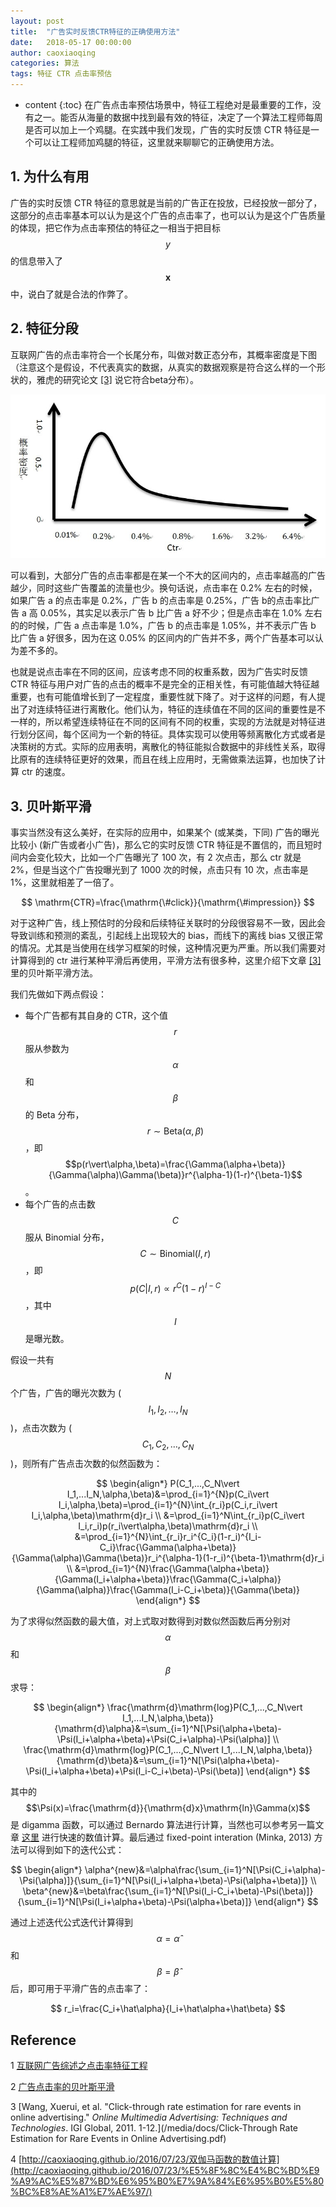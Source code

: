 ```yaml
---
layout: post
title:  "广告实时反馈CTR特征的正确使用方法"
date:   2018-05-17 00:00:00
author: caoxiaoqing
categories: 算法
tags: 特征 CTR 点击率预估 
---
```


* content
{:toc}
在广告点击率预估场景中，特征工程绝对是最重要的工作，没有之一。能否从海量的数据中找到最有效的特征，决定了一个算法工程师每周是否可以加上一个鸡腿。在实践中我们发现，广告的实时反馈 CTR 特征是一个可以让工程师加鸡腿的特征，这里就来聊聊它的正确使用方法。





## 1. 为什么有用

广告的实时反馈 CTR 特征的意思就是当前的广告正在投放，已经投放一部分了，这部分的点击率基本可以认为是这个广告的点击率了，也可以认为是这个广告质量的体现，把它作为点击率预估的特征之一相当于把目标 $$y$$ 的信息带入了 $$\boldsymbol{x}$$ 中，说白了就是合法的作弊了。



## 2. 特征分段

互联网广告的点击率符合一个长尾分布，叫做对数正态分布，其概率密度是下图（注意这个是假设，不代表真实的数据，从真实的数据观察是符合这么样的一个形状的，雅虎的研究论文 [[3]](#Reference) 说它符合beta分布）。

![ctr distribution](/media/pics/2018-05-17-ctr_distribution.png)

可以看到，大部分广告的点击率都是在某一个不大的区间内的，点击率越高的广告越少，同时这些广告覆盖的流量也少。换句话说，点击率在 0.2% 左右的时候，如果广告 a 的点击率是 0.2%，广告 b 的点击率是 0.25%，广告 b的点击率比广告 a 高 0.05%，其实足以表示广告 b 比广告 a 好不少；但是点击率在 1.0% 左右的的时候，广告 a 点击率是 1.0%，广告 b 的点击率是 1.05%，并不表示广告 b 比广告 a 好很多，因为在这 0.05% 的区间内的广告并不多，两个广告基本可以认为差不多的。

也就是说点击率在不同的区间，应该考虑不同的权重系数，因为广告实时反馈 CTR 特征与用户对广告的点击的概率不是完全的正相关性，有可能值越大特征越重要，也有可能值增长到了一定程度，重要性就下降了。对于这样的问题，有人提出了对连续特征进行离散化。他们认为，特征的连续值在不同的区间的重要性是不一样的，所以希望连续特征在不同的区间有不同的权重，实现的方法就是对特征进行划分区间，每个区间为一个新的特征。具体实现可以使用等频离散化方式或者是决策树的方式。实际的应用表明，离散化的特征能拟合数据中的非线性关系，取得比原有的连续特征更好的效果，而且在线上应用时，无需做乘法运算，也加快了计算 ctr 的速度。



## 3. 贝叶斯平滑

事实当然没有这么美好，在实际的应用中，如果某个 (或某类，下同) 广告的曝光比较小 (新广告或者小广告)，那么它的实时反馈 CTR 特征是不置信的，而且短时间内会变化较大，比如一个广告曝光了 100 次，有 2 次点击，那么 ctr 就是 2%，但是当这个广告投曝光到了 1000 次的时候，点击只有 10 次，点击率是 1%，这里就相差了一倍了。

$$
\mathrm{CTR}=\frac{\mathrm{\#click}}{\mathrm{\#impression}}
$$

对于这种广告，线上预估时的分段和后续特征关联时的分段很容易不一致，因此会导致训练和预测的紊乱，引起线上出现较大的 bias，而线下的离线 bias 又很正常的情况。尤其是当使用在线学习框架的时候，这种情况更为严重。所以我们需要对计算得到的 ctr 进行某种平滑后再使用，平滑方法有很多种，这里介绍下文章 [[3]](#Reference) 里的贝叶斯平滑方法。

我们先做如下两点假设：

- 每个广告都有其自身的 CTR，这个值 $$r$$ 服从参数为 $$\alpha$$ 和 $$\beta$$ 的 Beta 分布，$$r\sim\mathrm{Beta}(\alpha,\beta)$$，即 $$p(r\vert\alpha,\beta)=\frac{\Gamma(\alpha+\beta)}{\Gamma(\alpha)\Gamma(\beta)}r^{\alpha-1}(1-r)^{\beta-1}$$。
- 每个广告的点击数 $$C$$ 服从 Binomial 分布，$$C\sim\mathrm{Binomial}(I,r)$$，即 $$p(C\vert I,r)\propto r^{C}(1-r)^{I-C}$$，其中 $$I$$ 是曝光数。

假设一共有 $$N$$ 个广告，广告的曝光次数为 ($$I_1,I_2,…,I_N$$)，点击次数为 ($$C_1,C_2,…,C_N$$)，则所有广告点击次数的似然函数为：

$$
\begin{align*}
P(C_1,...,C_N\vert I_1,...I_N,\alpha,\beta)&=\prod_{i=1}^{N}p(C_i\vert I_i,\alpha,\beta)=\prod_{i=1}^{N}\int_{r_i}p(C_i,r_i\vert I_i,\alpha,\beta)\mathrm{d}r_i   \\
&=\prod_{i=1}^N\int_{r_i}p(C_i\vert I_i,r_i)p(r_i\vert\alpha,\beta)\mathrm{d}r_i \\
&=\prod_{i=1}^{N}\int_{r_i}r_i^{C_i}(1-r_i)^{I_i-C_i}\frac{\Gamma(\alpha+\beta)}{\Gamma(\alpha)\Gamma(\beta)}r_i^{\alpha-1}(1-r_i)^{\beta-1}\mathrm{d}r_i \\
&=\prod_{i=1}^{N}\frac{\Gamma(\alpha+\beta)}{\Gamma(I_i+\alpha+\beta)}\frac{\Gamma(C_i+\alpha)}{\Gamma(\alpha)}\frac{\Gamma(I_i-C_i+\beta)}{\Gamma(\beta)}
\end{align*}
$$

为了求得似然函数的最大值，对上式取对数得到对数似然函数后再分别对 $$\alpha$$ 和 $$\beta$$ 求导：

$$
\begin{align*}
\frac{\mathrm{d}\mathrm{log}P(C_1,...,C_N\vert I_1,...I_N,\alpha,\beta)}{\mathrm{d}\alpha}&=\sum_{i=1}^N[\Psi(\alpha+\beta)-\Psi(I_i+\alpha+\beta)+\Psi(C_i+\alpha)-\Psi(\alpha)] \\
\frac{\mathrm{d}\mathrm{log}P(C_1,...,C_N\vert I_1,...I_N,\alpha,\beta)}{\mathrm{d}\beta}&=\sum_{i=1}^N[\Psi(\alpha+\beta)-\Psi(I_i+\alpha+\beta)+\Psi(I_i-C_i+\beta)-\Psi(\beta)]
\end{align*}
$$

其中的 $$\Psi(x)=\frac{\mathrm{d}}{\mathrm{d}x}\mathrm{ln}\Gamma(x)$$ 是 digamma 函数，可以通过 Bernardo 算法进行计算，当然也可以参考另一篇文章 [这里](http://caoxiaoqing.github.io/2016/07/23/%E5%8F%8C%E4%BC%BD%E9%A9%AC%E5%87%BD%E6%95%B0%E7%9A%84%E6%95%B0%E5%80%BC%E8%AE%A1%E7%AE%97/) 进行快速的数值计算。最后通过 fixed-point interation (Minka, 2013) 方法可以得到如下的迭代公式：

$$
\begin{align*}
\alpha^{new}&=\alpha\frac{\sum_{i=1}^N[\Psi(C_i+\alpha)-\Psi(\alpha)]}{\sum_{i=1}^N[\Psi(I_i+\alpha+\beta)-\Psi(\alpha+\beta)]} \\
\beta^{new}&=\beta\frac{\sum_{i=1}^N[\Psi(I_i-C_i+\beta)-\Psi(\beta)]}{\sum_{i=1}^N[\Psi(I_i+\alpha+\beta)-\Psi(\alpha+\beta)]} 
\end{align*}
$$

通过上述迭代公式迭代计算得到 $$\alpha=\hat\alpha$$ 和 $$\beta=\hat\beta$$ 后，即可用于平滑广告的点击率了：

$$
r_i=\frac{C_i+\hat\alpha}{I_i+\hat\alpha+\hat\beta}
$$

## Reference

1 [互联网广告综述之点击率特征工程](https://blog.csdn.net/mytestmy/article/details/19088827)

2 [广告点击率的贝叶斯平滑](https://blog.csdn.net/mytestmy/article/details/19088519)

3 [Wang, Xuerui, et al. "Click-through rate estimation for rare events in online advertising." *Online Multimedia Advertising: Techniques and Technologies*. IGI Global, 2011. 1-12.](/media/docs/Click-Through Rate Estimation for Rare Events in Online Advertising.pdf)

4 [http://caoxiaoqing.github.io/2016/07/23/双伽马函数的数值计算](http://caoxiaoqing.github.io/2016/07/23/%E5%8F%8C%E4%BC%BD%E9%A9%AC%E5%87%BD%E6%95%B0%E7%9A%84%E6%95%B0%E5%80%BC%E8%AE%A1%E7%AE%97/)